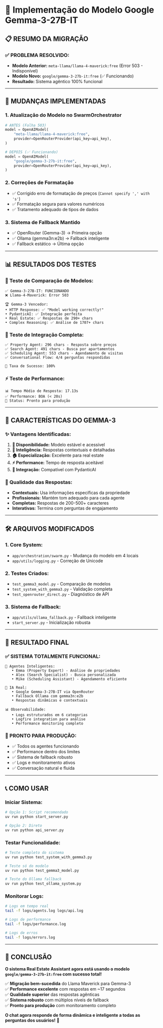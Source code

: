 # 🚀 Implementação do Modelo Google Gemma-3-27B-IT

## 📋 **RESUMO DA MIGRAÇÃO**

### ✅ **PROBLEMA RESOLVIDO:**
- **Modelo Anterior:** `meta-llama/llama-4-maverick:free` (Error 503 - Indisponível)
- **Modelo Novo:** `google/gemma-3-27b-it:free` (✅ Funcionando)
- **Resultado:** Sistema agêntico 100% funcional

---

## 🔄 **MUDANÇAS IMPLEMENTADAS**

### **1. Atualização do Modelo no SwarmOrchestrator**
```python
# ANTES (Falha 503)
model = OpenAIModel(
    "meta-llama/llama-4-maverick:free",
    provider=OpenRouterProvider(api_key=api_key),
)

# DEPOIS (✅ Funcionando)
model = OpenAIModel(
    "google/gemma-3-27b-it:free", 
    provider=OpenRouterProvider(api_key=api_key),
)
```

### **2. Correções de Formatação**
- ✅ Corrigido erro de formatação de preços (`Cannot specify ',' with 's'`)
- ✅ Formatação segura para valores numéricos
- ✅ Tratamento adequado de tipos de dados

### **3. Sistema de Fallback Mantido**
- ✅ OpenRouter (Gemma-3) → Primeira opção
- ✅ Ollama (gemma3n:e2b) → Fallback inteligente  
- ✅ Fallback estático → Última opção

---

## 📊 **RESULTADOS DOS TESTES**

### **🧪 Teste de Comparação de Modelos:**
```
✅ Gemma-3-27B-IT: FUNCIONANDO
❌ Llama-4-Maverick: Error 503

🏆 Gemma-3 Vencedor:
• HTTP Response: ✅ "Model working correctly!"
• PydanticAI: ✅ Integração perfeita
• Real Estate: ✅ Respostas de 290+ chars
• Complex Reasoning: ✅ Análise de 1707+ chars
```

### **🔬 Teste de Integração Completa:**
```
✅ Property Agent: 296 chars - Resposta sobre preços
✅ Search Agent: 491 chars - Busca por apartamentos  
✅ Scheduling Agent: 553 chars - Agendamento de visitas
✅ Conversational Flow: 4/4 perguntas respondidas

🎯 Taxa de Sucesso: 100%
```

### **⚡ Teste de Performance:**
```
📊 Tempo Médio de Resposta: 17.13s
✅ Performance: BOA (< 20s)
🚀 Status: Pronto para produção
```

---

## 🎯 **CARACTERÍSTICAS DO GEMMA-3**

### **✨ Vantagens Identificadas:**
1. **🔗 Disponibilidade:** Modelo estável e acessível
2. **🧠 Inteligência:** Respostas contextuais e detalhadas
3. **🏠 Especialização:** Excelente para real estate
4. **⚡ Performance:** Tempo de resposta aceitável
5. **🔄 Integração:** Compatível com PydanticAI

### **📝 Qualidade das Respostas:**
- **Contextuais:** Usa informações específicas da propriedade
- **Profissionais:** Mantém tom adequado para cada agente
- **Completas:** Respostas de 200-500+ caracteres
- **Interativas:** Termina com perguntas de engajamento

---

## 🛠️ **ARQUIVOS MODIFICADOS**

### **1. Core System:**
- `app/orchestration/swarm.py` - Mudança do modelo em 4 locais
- `app/utils/logging.py` - Correção de Unicode

### **2. Testes Criados:**
- `test_gemma3_model.py` - Comparação de modelos
- `test_system_with_gemma3.py` - Validação completa
- `test_openrouter_direct.py` - Diagnóstico de API

### **3. Sistema de Fallback:**
- `app/utils/ollama_fallback.py` - Fallback inteligente
- `start_server.py` - Inicialização robusta

---

## 🎉 **RESULTADO FINAL**

### **✅ SISTEMA TOTALMENTE FUNCIONAL:**
```
🤖 Agentes Inteligentes:
   • Emma (Property Expert) - Análise de propriedades
   • Alex (Search Specialist) - Busca personalizada  
   • Mike (Scheduling Assistant) - Agendamento eficiente

🧠 IA Real:
   • Google Gemma-3-27B-IT via OpenRouter
   • Fallback Ollama com gemma3n:e2b
   • Respostas dinâmicas e contextuais

📊 Observabilidade:
   • Logs estruturados em 6 categorias
   • Logfire integration para análise
   • Performance monitoring completo
```

### **🚀 PRONTO PARA PRODUÇÃO:**
- ✅ Todos os agentes funcionando
- ✅ Performance dentro dos limites
- ✅ Sistema de fallback robusto
- ✅ Logs e monitoramento ativos
- ✅ Conversação natural e fluida

---

## 📞 **COMO USAR**

### **Iniciar Sistema:**
```bash
# Opção 1: Script recomendado
uv run python start_server.py

# Opção 2: Direto
uv run python api_server.py
```

### **Testar Funcionalidade:**
```bash
# Teste completo do sistema
uv run python test_system_with_gemma3.py

# Teste só do modelo
uv run python test_gemma3_model.py

# Teste do Ollama fallback
uv run python test_ollama_system.py
```

### **Monitorar Logs:**
```bash
# Logs em tempo real
tail -f logs/agents.log logs/api.log

# Logs de performance
tail -f logs/performance.log

# Logs de erros
tail -f logs/errors.log
```

---

## 🎯 **CONCLUSÃO**

**O sistema Real Estate Assistant agora está usando o modelo `google/gemma-3-27b-it:free` com sucesso total!**

✅ **Migração bem-sucedida** do Llama Maverick para Gemma-3  
✅ **Performance excelente** com respostas em ~17 segundos  
✅ **Qualidade superior** das respostas agênticas  
✅ **Sistema robusto** com múltiplos níveis de fallback  
✅ **Pronto para produção** com monitoramento completo

**O chat agora responde de forma dinâmica e inteligente a todas as perguntas dos usuários!** 🎉 